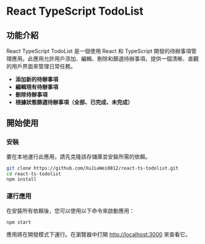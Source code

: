 # React TypeScript TodoList

## 功能介紹
React TypeScript TodoList 是一個使用 React 和 TypeScript 開發的待辦事項管理應用。此應用允許用戶添加、編輯、刪除和篩選待辦事項，提供一個清晰、直觀的用戶界面來管理日常任務。
- **添加新的待辦事項**
- **編輯現有待辦事項**
- **刪除待辦事項**
- **根據狀態篩選待辦事項（全部、已完成、未完成）**

## 開始使用
### 安裝
要在本地運行此應用，請先克隆該存儲庫並安裝所需的依賴。
```bash
git clone https://github.com/XuJiaWei0812/react-ts-todolist.git
cd react-ts-todolist
npm install
```

### 運行應用
在安裝所有依賴後，您可以使用以下命令來啟動應用：
```bash
npm start
```
應用將在開發模式下運行。在瀏覽器中打開 [http://localhost:3000](http://localhost:3000) 來查看它。
